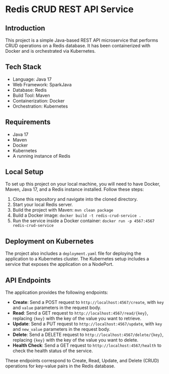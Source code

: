 # Redis CRUD REST API Service

## Introduction
This project is a simple Java-based REST API microservice that performs CRUD operations on a Redis database. It has been containerized with Docker and is orchestrated via Kubernetes. 

## Tech Stack
- Language: Java 17
- Web Framework: SparkJava
- Database: Redis
- Build Tool: Maven
- Containerization: Docker
- Orchestration: Kubernetes

## Requirements
- Java 17
- Maven
- Docker
- Kubernetes
- A running instance of Redis

## Local Setup
To set up this project on your local machine, you will need to have Docker, Maven, Java 17, and a Redis instance installed. Follow these steps:

1. Clone this repository and navigate into the cloned directory.
2. Start your local Redis server.
3. Build the project with Maven: `mvn clean package`
4. Build a Docker image: `docker build -t redis-crud-service .`
5. Run the service inside a Docker container: `docker run -p 4567:4567 redis-crud-service`

## Deployment on Kubernetes
The project also includes a `deployment.yaml` file for deploying the application to a Kubernetes cluster. The Kubernetes setup includes a service that exposes the application on a NodePort.

## API Endpoints
The application provides the following endpoints:

- **Create**: Send a POST request to `http://localhost:4567/create`, with `key` and `value` parameters in the request body.
- **Read**: Send a GET request to `http://localhost:4567/read/{key}`, replacing `{key}` with the key of the value you want to retrieve.
- **Update**: Send a PUT request to `http://localhost:4567/update`, with `key` and `new_value` parameters in the request body.
- **Delete**: Send a DELETE request to `http://localhost:4567/delete/{key}`, replacing `{key}` with the key of the value you want to delete.
- **Health Check**: Send a GET request to `http://localhost:4567/health` to check the health status of the service.

These endpoints correspond to Create, Read, Update, and Delete (CRUD) operations for key-value pairs in the Redis database.
